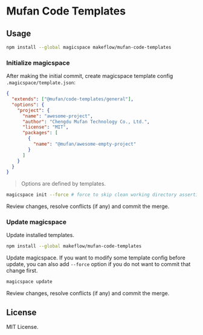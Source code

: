 # Mufan Code Templates

## Usage

```bash
npm install --global magicspace makeflow/mufan-code-templates
```

### Initialize magicspace

After making the initial commit, create magicspace template config `.magicspace/template.json`:

```json
{
  "extends": ["@mufan/code-templates/general"],
  "options": {
    "project": {
      "name": "awesome-project",
      "author": "Chengdu Mufan Technology Co., Ltd.",
      "license": "MIT",
      "packages": [
        {
          "name": "@mufan/awesome-empty-project"
        }
      ]
    }
  }
}
```

> Options are defined by templates.

```bash
magicspace init --force # force to skip clean working directory assertion
```

Review changes, resolve conflicts (if any) and commit the merge.

### Update magicspace

Update installed templates.

```bash
npm install --global makeflow/mufan-code-templates
```

Update magicspace. If you want to modify some template config before update, you can also add `--force` option if you do not want to commit that change first.

```bash
magicspace update
```

Review changes, resolve conflicts (if any) and commit the merge.

## License

MIT License.
